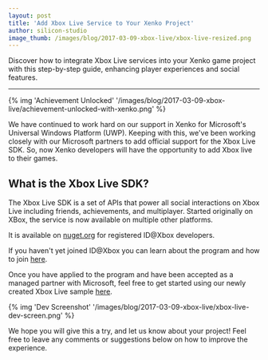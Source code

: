 ```yaml
---
layout: post
title: 'Add Xbox Live Service to Your Xenko Project'
author: silicon-studio
image_thumb: /images/blog/2017-03-09-xbox-live/xbox-live-resized.png
---
```


Discover how to integrate Xbox Live services into your Xenko game project with this step-by-step guide, enhancing player experiences and social features.

---

{% img 'Achievement Unlocked' '/images/blog/2017-03-09-xbox-live/achievement-unlocked-with-xenko.png' %}

We have continued to work hard on our support in Xenko for Microsoft's Universal Windows Platform (UWP). Keeping with this, we've been working closely with our Microsoft partners to add official support for the Xbox Live SDK. So, now Xenko developers will have the opportunity to add Xbox live to their games. 

## What is the Xbox Live SDK?

The Xbox Live SDK is a set of APIs that power all social interactions on Xbox Live including friends, achievements, and multiplayer. Started originally on XBox, the service is now available on multiple other platforms.

It is available on [nuget.org](https://www.nuget.org/profiles/XboxLive) for registered ID@Xbox developers.

If you haven't yet joined ID@Xbox you can learn about the program and how to join [here](http://www.xbox.com/en-US/developers/id).

Once you have applied to the program and have been accepted as a managed partner with Microsoft, feel free to get started using our newly created Xbox Live sample [here](http://doc.stride3d.net/latest/manual/platforms/uwp/xbox-live.html). 

{% img 'Dev Screenshot' '/images/blog/2017-03-09-xbox-live/xbox-live-dev-screen.png' %}

We hope you will give this a try, and let us know about your project! Feel free to leave any comments or suggestions below on how to improve the experience.